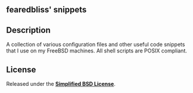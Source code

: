 ## fearedbliss' snippets

## Description

A collection of various configuration files and other useful code snippets
that I use on my FreeBSD machines. All shell scripts are POSIX compliant.

## License

Released under the **[Simplified BSD License](LICENSE)**.
